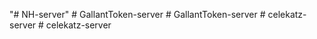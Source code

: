 "# NH-server" 
#   G a l l a n t T o k e n - s e r v e r  
 #   G a l l a n t T o k e n - s e r v e r  
 #   c e l e k a t z - s e r v e r  
 #   c e l e k a t z - s e r v e r  
 